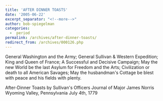 ```yaml
---
title: 'AFTER DINNER TOASTS'
date: '2005-06-22'
excerpt_separator: "<!--more-->"
author: bob-spiegelman
categories:
  -  period
permalink: /archives/after-dinner-toasts/
redirect_from: /archives/000126.php
---
```


General Washington and the Army;
General Sullivan & Western Expedition;
 King and Queen of France;
A Successful and Decisive Campaign;
May the new World be the last Asylum for Freedom and the Arts;
Civilization or death to all American Savages;
May the husbandman's Cottage be blest with peace and his fields with plenty.

After-Dinner Toasts by Sullivan's Officers
Journal of Major James Norris
Wyoming Valley, Pennsylvania
July 4th, 1779
